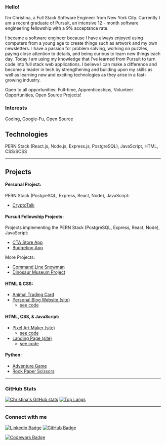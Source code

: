 ### Hello!
I’m Christina, a Full Stack Software Engineer from New York City. Currently I am a recent graduate of Pursuit, an intensive 12 - month software engineering fellowship with a 9% acceptance rate.

I became a software engineer because I have always enjoyed using computers from a young age to create things such as artwork and my own newsletters. I have a passion for problem solving, working on puzzles, paying close attention to details, and being curious to learn new things each day. Today I am using my knowledge that I’ve learned from Pursuit to turn code into full stack web applications. I believe I can make a difference and become a leader in tech by strengthening and building upon my skills as well as learning new and exciting technologies as they arise in a fast-growing industry.

Open to all opportunities: Full-time, Apprenticeships, Volunteer Opportunities, Open Source Projects!


### Interests
Coding, Google-Fu, Open Source

## Technologies

PERN Stack (React.js, Node.js, Express.js, PostgreSQL), JavaScript, HTML, CSS/SCSS<br />


<hr>

## Projects

#### Personal Project:
PERN Stack (PostgreSQL, Express, React, Node), JavaScript:
* [CryptoTalk](https://cryptotalk-cl.netlify.app/)

#### Pursuit Fellowship Projects:

Projects implementing the PERN Stack (PostgreSQL, Express, React, Node), JavaScript:
* [CTA Store App](https://cl-cta-fe.netlify.app/)
* [Budgeting App](https://cl-fe-budgeting-app.netlify.app/)

More Projects:
* [Command Line Snowman](https://github.com/christina-ml/8-0-command-line-snowman)
* [Dinosaur Museum Project](https://github.com/christina-ml/8-0-dinosaur-museum-project)

#### HTML & CSS:
* [Animal Trading Card](https://github.com/christina-ml/animal-trading-card)
* [Personal Blog Website (site)](https://christina-ml.github.io/personal-blog-website/)
    - [see code](https://github.com/christina-ml/personal-blog-website)

#### HTML, CSS, & JavaScript:
* [Pixel Art Maker (site)](https://christina-ml.github.io/Pixel-Art-Project/)
    - [see code](https://github.com/christina-ml/Pixel-Art-Project)
* [Landing Page (site)](https://christina-ml.github.io/fend-landing-page/)
    - [see code](https://github.com/christina-ml/fend-landing-page)

#### Python:
* [Adventure Game](https://github.com/christina-ml/Adventure-Game)
* [Rock Paper Scissors](https://github.com/christina-ml/Rock-Paper-Scissors)

<hr>

### GitHub Stats

[![Christina's GitHub stats](https://github-readme-stats.vercel.app/api?username=christina-ml&theme=radical)](https://github.com/christina-ml/)
[![Top Langs](https://github-readme-stats.vercel.app/api/top-langs/?username=christina-ml&theme=radical&layout=compact)](https://github.com/christina-ml)

<hr>

### Connect with me
[![Linkedin Badge](https://img.shields.io/badge/-LinkedIn-blue?style=flat&logo=Linkedin&logoColor=white)](https://www.linkedin.com/in/christina-loiacono/)
[![GitHub Badge](https://img.shields.io/github/followers/christina-ml?label=Follow%20%40christina-ml&style=social)](https://github.com/christina-ml)

[![Codewars Badge](https://www.codewars.com/users/christinaml/badges/large)](https://www.codewars.com/users/christinaml)

<!--- 
Profile Inspiration -
https://dev.to/diogorodrigues/creating-amazing-github-profiles-readme-5h31
https://github.com/diogorodrigues

GitHub stats documentation: https://github.com/anuraghazra/github-readme-stats

Make buttons - https://shields.io/
Custom Logos - https://simpleicons.org/
-->
